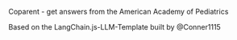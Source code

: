 Coparent - get answers from the American Academy of Pediatrics

Based on the LangChain.js-LLM-Template built by @Conner1115